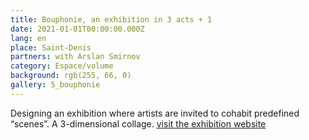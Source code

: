 ```yaml
---
title: Bouphonie, an exhibition in 3 acts + 1
date: 2021-01-01T00:00:00.000Z
lang: en
place: Saint-Denis
partners: with Arslan Smirnov 
category: Espace/volume
background: rgb(255, 66, 0)
gallery: 5_bouphonie
---
```

Designing an exhibition where artists are invited to cohabit predefined “scenes”. A 3-dimensional collage. 
[visit the exhibition website](http://bouphonie.xyz/)
